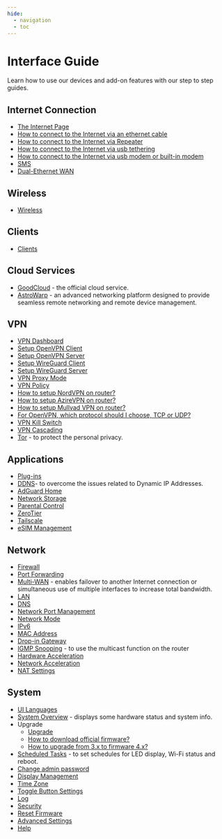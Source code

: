 ```yaml
---
hide:
  - navigation
  - toc
---
```


# Interface Guide

Learn how to use our devices and add-on features with our step to step guides.

## Internet Connection

* [The Internet Page](internet.md)
* [How to connect to the Internet via an ethernet cable](internet_ethernet.md)
* [How to connect to the Internet via Repeater](internet_repeater.md)
* [How to connect to the Internet via usb tethering](internet_tethering.md)
* [How to connect to the Internet via usb modem or built-in modem](internet_cellular.md)
* [SMS](sms.md)
* [Dual-Ethernet WAN](dual-ethernet_wan.md)

## Wireless

* [Wireless](wireless.md)

## Clients

* [Clients](clients.md)

## Cloud Services

* [GoodCloud](cloud.md) - the official cloud service.
* [AstroWarp](astrowarp.md) - an advanced networking platform designed to provide seamless remote networking and remote device management.

## VPN

* [VPN Dashboard](vpn_dashboard.md)
* [Setup OpenVPN Client](openvpn_client.md)
* [Setup OpenVPN Server](openvpn_server.md)
* [Setup WireGuard Client](wireguard_client.md)
* [Setup WireGuard Server](wireguard_server.md)
* [VPN Proxy Mode](vpn_dashboard_v4.7.md#proxy-mode)
* [VPN Policy](vpn_dashboard_v4.7.md#proxy-mode)
* [How to setup NordVPN on router?](openvpn_client.md#set-up-nordvpn)
* [How to setup AzireVPN on router?](wireguard_client.md#set-up-azirevpn)
* [How to setup Mullvad VPN on router?](wireguard_client.md#set-up-mullvad)
* [For OpenVPN, which protocol should I choose, TCP or UDP?](../faq/openvpn_tcp_udp.md)
* [VPN Kill Switch](../faq/block_non_vpn_traffic.md)
* [VPN Cascading](../tutorials/how_to_use_vpn_cascading_on_glinet_routers.md)
* [Tor](tor.md) - to protect the personal privacy.

## Applications

* [Plug-ins](plugins.md)
* [DDNS](ddns.md)- to overcome the issues related to Dynamic IP Addresses.
* [AdGuard Home](adguardhome.md)
* [Network Storage](network_storage.md)
* [Parental Control](parental_control.md)
* [ZeroTier](zerotier.md)
* [Tailscale](tailscale.md)
* [eSIM Management](../tutorials/how_to_use_esim_physical_card_with_glinet_routers.md)

## Network

* [Firewall](firewall.md)
* [Port Forwarding](port_forwarding.md)
* [Multi-WAN](multi-wan.md) - enables failover to another Internet connection or simultaneous use of multiple interfaces to increase total bandwidth.
* [LAN](lan.md)
* [DNS](dns.md)
* [Network Port Management](network_port_management.md)
* [Network Mode](network_mode.md)
* [IPv6](ipv6.md)
* [MAC Address](mac_address.md)
* [Drop-in Gateway](drop-in_gateway.md)
* [IGMP Snooping](igmp_snooping.md) - to use the multicast function on the router
* [Hardware Acceleration](hardware_acceleration.md)
* [Network Acceleration](network_acceleration.md)
* [NAT Settings](nat_settings.md)

## System

* [UI Languages](ui_languages.md)
* [System Overview](system_overview.md) - displays some hardware status and system info.
* Upgrade
    * [Upgrade](upgrade.md)
    * [How to download official firmware?](../faq/how_to_download_firmware.md)
    * [How to upgrade from 3.x to firmware 4.x?](../faq/upgrade_to_4.md)
* [Scheduled Tasks](scheduled_tasks.md) - to set schedules for LED display, Wi-Fi status and reboot.
* [Change admin password](admin_password.md)
* [Display Management](display_management.md)
* [Time Zone](time_zone.md)
* [Toggle Button Settings](toggle_button_settings.md)
* [Log](log.md)
* [Security](security.md)
* [Reset Firmware](reset_firmware.md)
* [Advanced Settings](advanced_settings.md)
* [Help](help.md)
